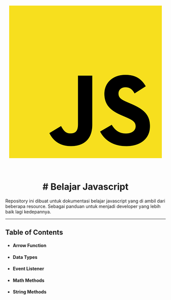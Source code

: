 <p align="center">
    <img src="/Assets/js.webp" alt="javascript" title="javascript">
</p>
<br>

<h1 align="center">
# Belajar Javascript
</h1>

Repository ini dibuat untuk dokumentasi belajar javascript yang di ambil dari beberapa resource. Sebagai panduan untuk menjadi developer yang lebih baik lagi kedepannya.

---

## Table of Contents

- #### Arrow Function
- ####  Data Types
- ####  Event Listener
- ####  Math Methods
- ####  String Methods